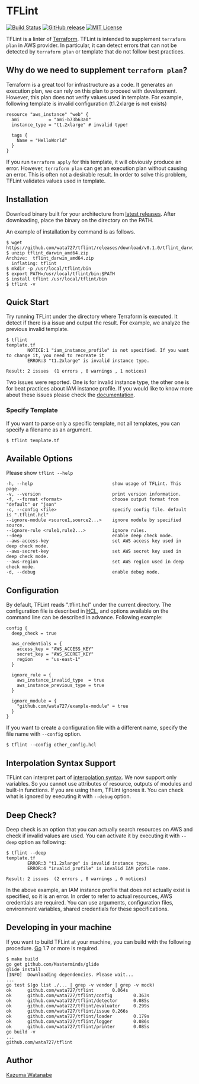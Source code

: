 # TFLint
[![Build Status](https://travis-ci.org/wata727/tflint.svg?branch=master)](https://travis-ci.org/wata727/tflint)
[![GitHub release](https://img.shields.io/github/release/wata727/tflint.svg)](https://github.com/wata727/tflint/releases/latest)
[![MIT License](http://img.shields.io/badge/license-MIT-blue.svg?style=flat)](LICENSE)

TFLint is a linter of [Terraform](https://www.terraform.io/). TFLint is intended to supplement `terraform plan` in AWS provider. In particular, it can detect errors that can not be detected by `terraform plan` or template that do not follow best practices.

## Why do we need to supplement `terraform plan`?
Terraform is a great tool for infrastructure as a code. It generates an execution plan, we can rely on this plan to proceed with development. However, this plan does not verify values used in template. For example, following template is invalid configuration (t1.2xlarge is not exists)

```
resource "aws_instance" "web" {
  ami           = "ami-b73b63a0"
  instance_type = "t1.2xlarge" # invalid type!

  tags {
    Name = "HelloWorld"
  }
}
```

If you run `terraform apply` for this template, it will obviously produce an error. However, `terraform plan` can get an execution plan without causing an error. This is often not a desirable result. In order to solve this problem, TFLint validates values used in template.

## Installation
Download binary built for your architecture from [latest releases](https://github.com/wata727/tflint/releases/latest). After downloading, place the binary on the directory on the PATH.

An example of installation by command is as follows.
```
$ wget https://github.com/wata727/tflint/releases/download/v0.1.0/tflint_darwin_amd64.zip
$ unzip tflint_darwin_amd64.zip
Archive:  tflint_darwin_amd64.zip
  inflating: tflint
$ mkdir -p /usr/local/tflint/bin
$ export PATH=/usr/local/tflint/bin:$PATH
$ install tflint /usr/local/tflint/bin
$ tflint -v
```

## Quick Start
Try running TFLint under the directory where Terraform is executed. It detect if there is a issue and output the result. For example, we analyze the previous invalid template.

```
$ tflint
template.tf
        NOTICE:1 "iam_instance_profile" is not specified. If you want to change it, you need to recreate it
        ERROR:3 "t1.2xlarge" is invalid instance type.

Result: 2 issues  (1 errors , 0 warnings , 1 notices)
```

Two issues were reported. One is for invalid instance type, the other one is for beat practices about IAM instance profile. If you would like to know more about these issues please check the [documentation](https://github.com/wata727/tflint/tree/master/docs).

### Specify Template
If you want to parse only a specific template, not all templates, you can specify a filename as an argument.

```
$ tflint template.tf
```

## Available Options
Please show `tflint --help`

```
-h, --help                              show usage of TFLint. This page.
-v, --version                           print version information.
-f, --format <format>                   choose output format from "default" or "json"
-c, --config <file>                     specify config file. default is ".tflint.hcl"
--ignore-module <source1,source2...>    ignore module by specified source.
--ignore-rule <rule1,rule2...>          ignore rules.
--deep                                  enable deep check mode.
--aws-access-key                        set AWS access key used in deep check mode.
--aws-secret-key                        set AWS secret key used in deep check mode.
--aws-region                            set AWS region used in deep check mode.
-d, --debug                             enable debug mode.
```

## Configuration
By default, TFLint reads ".tflint.hcl" under the current directory. The configuration file is described in [HCL](https://github.com/hashicorp/hcl), and options available on the command line can be described in advance. Following example:

```
config {
  deep_check = true

  aws_credentials = {
    access_key = "AWS_ACCESS_KEY"
    secret_key = "AWS_SECRET_KEY"
    region     = "us-east-1"
  }

  ignore_rule = {
    aws_instance_invalid_type  = true
    aws_instance_previous_type = true
  }

  ignore_module = {
    "github.com/wata727/example-module" = true
  }
}
```

If you want to create a configuration file with a different name, specify the file name with `--config` option.

```
$ tflint --config other_config.hcl
```

## Interpolation Syntax Support
TFLint can interpret part of [interpolation syntax](https://www.terraform.io/docs/configuration/interpolation.html). We now support only variables. So you cannot use attributes of resource, outputs of modules and built-in functions. If you are using them, TFLint ignores it. You can check what is ignored by executing it with `--debug` option.

## Deep Check?
Deep check is an option that you can actually search resources on AWS and check if invalid values are used. You can activate it by executing it with `--deep` option as following:

```
$ tflint --deep
template.tf
        ERROR:3 "t1.2xlarge" is invalid instance type.
        ERROR:4 "invalid_profile" is invalid IAM profile name.

Result: 2 issues  (2 errors , 0 warnings , 0 notices)
```

In the above example, an IAM instance profile that does not actually exist is specified, so it is an error. In order to refer to actual resources, AWS credentials are required. You can use arguments, configuration files, environment variables, shared credentials for these specifications.

## Developing in your machine
If you want to build TFLint at your machine, you can build with the following procedure. [Go](https://golang.org/) 1.7 or more is required.

```
$ make build
go get github.com/Masterminds/glide
glide install
[INFO]  Downloading dependencies. Please wait...
...
go test $(go list ./... | grep -v vendor | grep -v mock)
ok      github.com/wata727/tflint       0.064s
ok      github.com/wata727/tflint/config        0.363s
ok      github.com/wata727/tflint/detector      0.085s
ok      github.com/wata727/tflint/evaluator     0.299s
ok      github.com/wata727/tflint/issue 0.266s
ok      github.com/wata727/tflint/loader        0.179s
ok      github.com/wata727/tflint/logger        0.086s
ok      github.com/wata727/tflint/printer       0.085s
go build -v
...
github.com/wata727/tflint
```

## Author

[Kazuma Watanabe](https://github.com/wata727)
